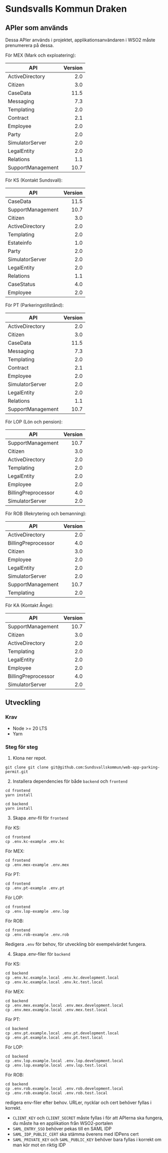 # Sundsvalls Kommun Draken

## APIer som används

Dessa APIer används i projektet, applikationsanvändaren i WSO2 måste prenumerera på dessa.

För MEX (Mark och exploatering):

| API               | Version |
| ----------------- | ------: |
| ActiveDirectory   |     2.0 |
| Citizen           |     3.0 |
| CaseData          |    11.5 |
| Messaging         |     7.3 |
| Templating        |     2.0 |
| Contract          |     2.1 |
| Employee          |     2.0 |
| Party             |     2.0 |
| SimulatorServer   |     2.0 |
| LegalEntity       |     2.0 |
| Relations         |     1.1 |
| SupportManagement |    10.7 |

För KS (Kontakt Sundsvall):

| API               | Version |
| ----------------- | ------: |
| CaseData          |    11.5 |
| SupportManagement |    10.7 |
| Citizen           |     3.0 |
| ActiveDirectory   |     2.0 |
| Templating        |     2.0 |
| Estateinfo        |     1.0 |
| Party             |     2.0 |
| SimulatorServer   |     2.0 |
| LegalEntity       |     2.0 |
| Relations         |     1.1 |
| CaseStatus        |     4.0 |
| Employee          |     2.0 |

För PT (Parkeringstillstånd):

| API               | Version |
| ----------------- | ------: |
| ActiveDirectory   |     2.0 |
| Citizen           |     3.0 |
| CaseData          |    11.5 |
| Messaging         |     7.3 |
| Templating        |     2.0 |
| Contract          |     2.1 |
| Employee          |     2.0 |
| SimulatorServer   |     2.0 |
| LegalEntity       |     2.0 |
| Relations         |     1.1 |
| SupportManagement |    10.7 |

För LOP (Lön och pension):

| API                 | Version |
| ------------------- | ------: |
| SupportManagement   |    10.7 |
| Citizen             |     3.0 |
| ActiveDirectory     |     2.0 |
| Templating          |     2.0 |
| LegalEntity         |     2.0 |
| Employee            |     2.0 |
| BillingPreprocessor |     4.0 |
| SimulatorServer     |     2.0 |

För ROB (Rekrytering och bemanning):

| API                 | Version |
| ------------------- | ------: |
| ActiveDirectory     |     2.0 |
| BillingPreprocessor |     4.0 |
| Citizen             |     3.0 |
| Employee            |     2.0 |
| LegalEntity         |     2.0 |
| SimulatorServer     |     2.0 |
| SupportManagement   |    10.7 |
| Templating          |     2.0 |

För KA (Kontakt Ånge):

| API                 | Version |
| ------------------- | ------: |
| SupportManagement   |    10.7 |
| Citizen             |     3.0 |
| ActiveDirectory     |     2.0 |
| Templating          |     2.0 |
| LegalEntity         |     2.0 |
| Employee            |     2.0 |
| BillingPreprocessor |     4.0 |
| SimulatorServer     |     2.0 |

## Utveckling

### Krav

- Node >= 20 LTS
- Yarn

### Steg för steg

1. Klona ner repot.

```
git clone git clone git@github.com:Sundsvallskommun/web-app-parking-permit.git
```

2. Installera dependencies för både `backend` och `frontend`

```
cd frontend
yarn install

cd backend
yarn install
```

3. Skapa .env-fil för `frontend`

För KS:

```
cd frontend
cp .env.kc-example .env.kc
```

För MEX:

```
cd frontend
cp .env.mex-example .env.mex
```

För PT:

```
cd frontend
cp .env.pt-example .env.pt
```

För LOP:

```
cd frontend
cp .env.lop-example .env.lop
```

För ROB:

```
cd frontend
cp .env.rob-example .env.rob
```

Redigera `.env` för behov, för utveckling bör exempelvärdet fungera.

4. Skapa .env-filer för `backend`

För KS:

```
cd backend
cp .env.kc.example.local .env.kc.development.local
cp .env.kc.example.local .env.kc.test.local
```

För MEX:

```
cd backend
cp .env.mex.example.local .env.mex.development.local
cp .env.mex.example.local .env.mex.test.local
```

För PT:

```
cd backend
cp .env.pt.example.local .env.pt.development.local
cp .env.pt.example.local .env.pt.test.local
```

För LOP:

```
cd backend
cp .env.lop.example.local .env.lop.development.local
cp .env.lop.example.local .env.lop.test.local
```

För ROB:

```
cd backend
cp .env.rob.example.local .env.rob.development.local
cp .env.rob.example.local .env.rob.test.local
```

redigera env-filer efter behov. URLer, nycklar och cert behöver fyllas i korrekt.

- `CLIENT_KEY` och `CLIENT_SECRET` måste fyllas i för att APIerna ska fungera, du måste ha en applikation från WSO2-portalen
- `SAML_ENTRY_SSO` behöver pekas till en SAML IDP
- `SAML_IDP_PUBLIC_CERT` ska stämma överens med IDPens cert
- `SAML_PRIVATE_KEY` och `SAML_PUBLIC_KEY` behöver bara fyllas i korrekt om man kör mot en riktig IDP
